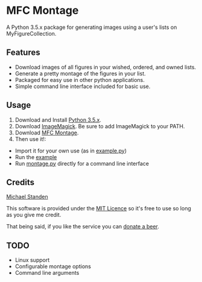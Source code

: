 # MFC Montage
A Python 3.5.x package for generating images using a user's lists on MyFigureCollection. 

## Features
* Download images of all figures in your wished, ordered, and owned lists. 
* Generate a pretty montage of the figures in your list. 
* Packaged for easy use in other python applications. 
* Simple command line interface included for basic use. 

## Usage
1. Download and Install [Python 3.5.x](https://www.python.org/downloads/). 
2. Download [ImageMagick](http://www.imagemagick.org/script/binary-releases.php). Be sure to add ImageMagick to your PATH. 
3. Download [MFC Montage](https://github.com/ScreamingHawk/mfc-montage). 
4. Then use it!:
* Import it for your own use (as in [example.py](https://github.com/ScreamingHawk/mfc-montage/blob/master/example.py))
* Run the [example](https://github.com/ScreamingHawk/mfc-montage/blob/master/example.py)
* Run [montage.py](https://github.com/ScreamingHawk/mfc-montage/blob/master/mfcmontage/montage.py) directly for a command line interface

## Credits
[Michael Standen](http://michael.standen.link)

This software is provided under the [MIT Licence](https://tldrlegal.com/license/mit-license) so it's free to use so long as you give me credit. 

That being said, if you like the service you can [donate a beer](https://www.changetip.com/tipme/michaelstanden). 

## TODO
* Linux support
* Configurable montage options
* Command line arguments